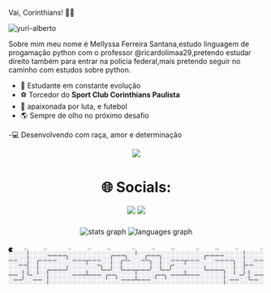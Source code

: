  Vai, Corinthians! 🖤🤍

![yuri-alberto](https://github.com/user-attachments/assets/9b473e02-1244-4ebe-aa8d-a088c06155bd)



 Sobre mim
 meu nome é Mellyssa Ferreira Santana,estudo linguagem de progamação python com o professor @ricardolimaa29,pretendo estudar direito também para entrar na policia federal,mais pretendo seguir no caminho com estudos sobre python.

 
- 🧠 Estudante em constante evolução  
- ⚽ Torcedor do **Sport Club Corinthians Paulista**  
- 🔧 apaixonada por luta, e futebol  
- 🌎 Sempre de olho no próximo desafio

-💻 Desenvolvendo com raça, amor e determinação



<div align="center">
 <img height="100" src="https://i.imgflip.com/65efzo.gif"  /
</div>

###


 # 🌐 Socials:
   <a href="https://www.instagram.com/m.ferreirw_" target="_blank"><img src="https://img.shields.io/badge/-Instagram-%23E4405F?style=for-the-badge&logo=instagram&logoColor=white" target="_blank"></a>
  <a href = "mailto:mellyssaf881@gmai.com"><img src="https://img.shields.io/badge/-Gmail-%23333?style=for-the-badge&logo=gmail&logoColor=white" target="_blank"></a>



###

<div align="center">
  <img src="https://github-readme-stats.vercel.app/api?username=memel16&hide_title=false&hide_rank=false&show_icons=true&include_all_commits=true&count_private=true&disable_animations=false&theme=dracula&locale=en&hide_border=false&order=1" height="150" alt="stats graph"  />
  <img src="https://github-readme-stats.vercel.app/api/top-langs?username=memel16&locale=en&hide_title=false&layout=compact&card_width=320&langs_count=5&theme=dracula&hide_border=false&order=2" height="150" alt="languages graph"  />
</div>

###


<h3 align="left"></h3>


<picture>
  <source media="(prefers-color-scheme: dark)" srcset="https://raw.githubusercontent.com/memel16/memel16/output/pacman-contribution-graph-dark.svg">
  <source media="(prefers-color-scheme: light)" srcset="https://raw.githubusercontent.com/memel16/memel16/output/pacman-contribution-graph.svg">
  <img alt="pacman contribution graph" src="https://raw.githubusercontent.com/memel16/memel16/output/pacman-contribution-graph.svg">
</picture>


